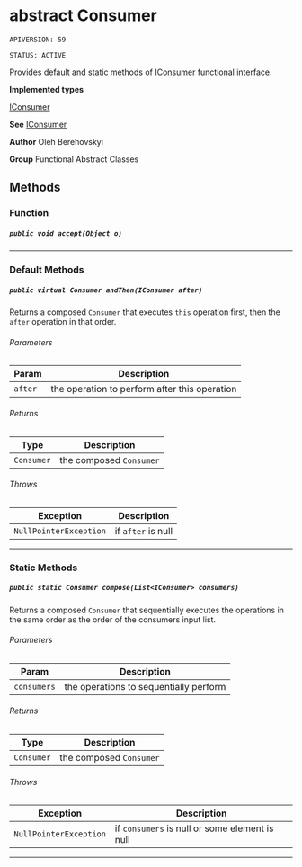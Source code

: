# abstract Consumer

`APIVERSION: 59`

`STATUS: ACTIVE`

Provides default and static methods of
[IConsumer](/docs/Functional-Interfaces/IConsumer.md) functional interface.


**Implemented types**

[IConsumer](/docs/Functional-Interfaces/IConsumer.md)


**See** [IConsumer](/docs/Functional-Interfaces/IConsumer.md)


**Author** Oleh Berehovskyi


**Group** Functional Abstract Classes

## Methods
### Function
##### `public void accept(Object o)`
---
### Default Methods
##### `public virtual Consumer andThen(IConsumer after)`

Returns a composed `Consumer` that executes `this` operation first, then the `after` operation in that order.

###### Parameters

|Param|Description|
|---|---|
|`after`|the operation to perform after this operation|

###### Returns

|Type|Description|
|---|---|
|`Consumer`|the composed `Consumer`|

###### Throws

|Exception|Description|
|---|---|
|`NullPointerException`|if `after` is null|

---
### Static Methods
##### `public static Consumer compose(List<IConsumer> consumers)`

Returns a composed `Consumer` that sequentially executes the operations in the same order as the order of the consumers input list.

###### Parameters

|Param|Description|
|---|---|
|`consumers`|the operations to sequentially perform|

###### Returns

|Type|Description|
|---|---|
|`Consumer`|the composed `Consumer`|

###### Throws

|Exception|Description|
|---|---|
|`NullPointerException`|if `consumers` is null or some element is null|

---
